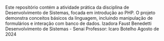 Este repositório contém a atividade prática da disciplina de Desenvolvimento de Sistemas, focada em introdução ao PHP. O projeto demonstra conceitos básicos da linguagem, incluindo manipulação de formulários e interação com banco de dados. 
Izadora Faust Benedetti           Desenvolvimento de Sistemas - Senai 
Professor: Icaro Botelho         Agosto de 2024

